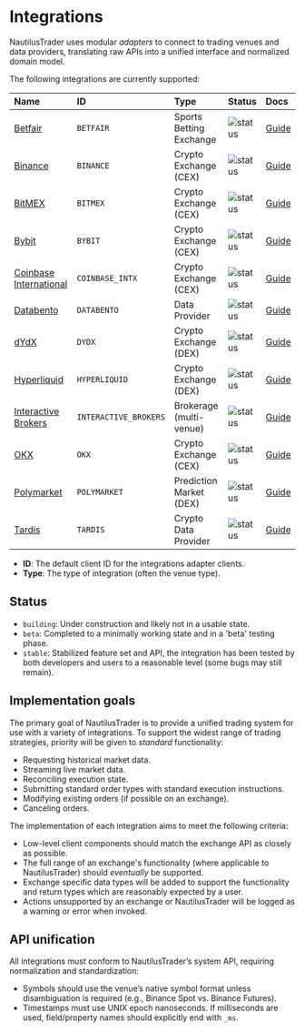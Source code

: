 # Integrations

NautilusTrader uses modular *adapters* to connect to trading venues and data providers, translating raw APIs into a unified interface and normalized domain model.

The following integrations are currently supported:

| Name                                                                         | ID                    | Type                    | Status                                                  | Docs                                   |
| :--------------------------------------------------------------------------- | :-------------------- | :---------------------- | :------------------------------------------------------ | :------------------------------------- |
| [Betfair](https://betfair.com)                                               | `BETFAIR`             | Sports Betting Exchange | ![status](https://img.shields.io/badge/stable-green)    | [Guide](betfair.md)       |
| [Binance](https://binance.com)                                               | `BINANCE`             | Crypto Exchange (CEX)   | ![status](https://img.shields.io/badge/stable-green)    | [Guide](binance.md)       |
| [BitMEX](https://www.bitmex.com)                                             | `BITMEX`              | Crypto Exchange (CEX)   | ![status](https://img.shields.io/badge/stable-green)    | [Guide](bitmex.md)        |
| [Bybit](https://www.bybit.com)                                               | `BYBIT`               | Crypto Exchange (CEX)   | ![status](https://img.shields.io/badge/stable-green)    | [Guide](bybit.md)         |
| [Coinbase International](https://www.coinbase.com/en/international-exchange) | `COINBASE_INTX`       | Crypto Exchange (CEX)   | ![status](https://img.shields.io/badge/stable-green)    | [Guide](coinbase_intx.md) |
| [Databento](https://databento.com)                                           | `DATABENTO`           | Data Provider           | ![status](https://img.shields.io/badge/stable-green)    | [Guide](databento.md)     |
| [dYdX](https://dydx.exchange/)                                               | `DYDX`                | Crypto Exchange (DEX)   | ![status](https://img.shields.io/badge/stable-green)    | [Guide](dydx.md)          |
| [Hyperliquid](https://hyperliquid.xyz)                                       | `HYPERLIQUID`         | Crypto Exchange (DEX)   | ![status](https://img.shields.io/badge/building-orange) | [Guide](hyperliquid.md)   |
| [Interactive Brokers](https://www.interactivebrokers.com)                    | `INTERACTIVE_BROKERS` | Brokerage (multi-venue) | ![status](https://img.shields.io/badge/stable-green)    | [Guide](ib.md)            |
| [OKX](https://okx.com)                                                       | `OKX`                 | Crypto Exchange (CEX)   | ![status](https://img.shields.io/badge/stable-green)    | [Guide](okx.md)           |
| [Polymarket](https://polymarket.com)                                         | `POLYMARKET`          | Prediction Market (DEX) | ![status](https://img.shields.io/badge/stable-green)    | [Guide](polymarket.md)    |
| [Tardis](https://tardis.dev)                                                 | `TARDIS`              | Crypto Data Provider    | ![status](https://img.shields.io/badge/stable-green)    | [Guide](tardis.md)        |

- **ID**: The default client ID for the integrations adapter clients.
- **Type**: The type of integration (often the venue type).

## Status

- `building`: Under construction and likely not in a usable state.
- `beta`: Completed to a minimally working state and in a 'beta' testing phase.
- `stable`: Stabilized feature set and API, the integration has been tested by both developers and users to a reasonable level (some bugs may still remain).

## Implementation goals

The primary goal of NautilusTrader is to provide a unified trading system for
use with a variety of integrations. To support the widest range of trading
strategies, priority will be given to *standard* functionality:

- Requesting historical market data.
- Streaming live market data.
- Reconciling execution state.
- Submitting standard order types with standard execution instructions.
- Modifying existing orders (if possible on an exchange).
- Canceling orders.

The implementation of each integration aims to meet the following criteria:

- Low-level client components should match the exchange API as closely as possible.
- The full range of an exchange's functionality (where applicable to NautilusTrader) should *eventually* be supported.
- Exchange specific data types will be added to support the functionality and return types which are reasonably expected by a user.
- Actions unsupported by an exchange or NautilusTrader will be logged as a warning or error when invoked.

## API unification

All integrations must conform to NautilusTrader’s system API, requiring normalization and standardization:

- Symbols should use the venue’s native symbol format unless disambiguation is required (e.g., Binance Spot vs. Binance Futures).
- Timestamps must use UNIX epoch nanoseconds. If milliseconds are used, field/property names should explicitly end with `_ms`.
